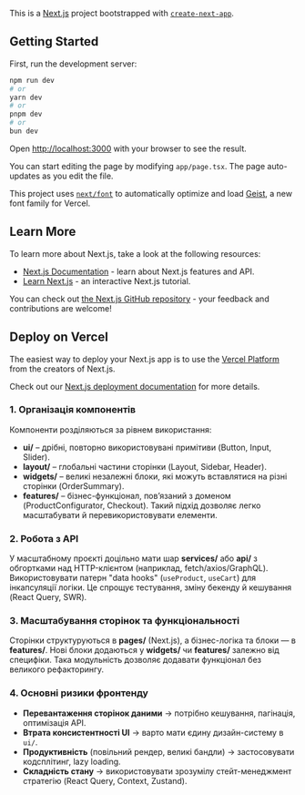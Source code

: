 This is a [Next.js](https://nextjs.org) project bootstrapped with [`create-next-app`](https://nextjs.org/docs/app/api-reference/cli/create-next-app).

## Getting Started

First, run the development server:

```bash
npm run dev
# or
yarn dev
# or
pnpm dev
# or
bun dev
```

Open [http://localhost:3000](http://localhost:3000) with your browser to see the result.

You can start editing the page by modifying `app/page.tsx`. The page auto-updates as you edit the file.

This project uses [`next/font`](https://nextjs.org/docs/app/building-your-application/optimizing/fonts) to automatically optimize and load [Geist](https://vercel.com/font), a new font family for Vercel.

## Learn More

To learn more about Next.js, take a look at the following resources:

- [Next.js Documentation](https://nextjs.org/docs) - learn about Next.js features and API.
- [Learn Next.js](https://nextjs.org/learn) - an interactive Next.js tutorial.

You can check out [the Next.js GitHub repository](https://github.com/vercel/next.js) - your feedback and contributions are welcome!

## Deploy on Vercel

The easiest way to deploy your Next.js app is to use the [Vercel Platform](https://vercel.com/new?utm_medium=default-template&filter=next.js&utm_source=create-next-app&utm_campaign=create-next-app-readme) from the creators of Next.js.

Check out our [Next.js deployment documentation](https://nextjs.org/docs/app/building-your-application/deploying) for more details.

### 1. Організація компонентів

Компоненти розділяються за рівнем використання:

- **ui/** – дрібні, повторно використовувані примітиви (Button, Input, Slider).
- **layout/** – глобальні частини сторінки (Layout, Sidebar, Header).
- **widgets/** – великі незалежні блоки, які можуть вставлятися на різні сторінки (OrderSummary).
- **features/** – бізнес-функціонал, пов’язаний з доменом (ProductConfigurator, Checkout).
  Такий підхід дозволяє легко масштабувати й перевикористовувати елементи.

### 2. Робота з API

У масштабному проєкті доцільно мати шар **services/** або **api/** з обгортками над HTTP-клієнтом (наприклад, fetch/axios/GraphQL). Використовувати патерн "data hooks" (`useProduct`, `useCart`) для інкапсуляції логіки. Це спрощує тестування, зміну бекенду й кешування (React Query, SWR).

### 3. Масштабування сторінок та функціональності

Сторінки структуруються в **pages/** (Next.js), а бізнес-логіка та блоки — в **features/**. Нові блоки додаються у **widgets/** чи **features/** залежно від специфіки. Така модульність дозволяє додавати функціонал без великого рефакторингу.

### 4. Основні ризики фронтенду

- **Перевантаження сторінок даними** → потрібно кешування, пагінація, оптимізація API.
- **Втрата консистентності UI** → варто мати єдину дизайн-систему в `ui/`.
- **Продуктивність** (повільний рендер, великі бандли) → застосовувати кодсплітинг, lazy loading.
- **Складність стану** → використовувати зрозумілу стейт-менеджмент стратегію (React Query, Context, Zustand).
